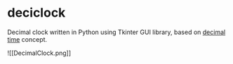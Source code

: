 # deciclock

Decimal clock written in Python using Tkinter GUI library, based on [decimal time](https://en.wikipedia.org/wiki/Decimal_time) concept.

![[DecimalClock.png]]
